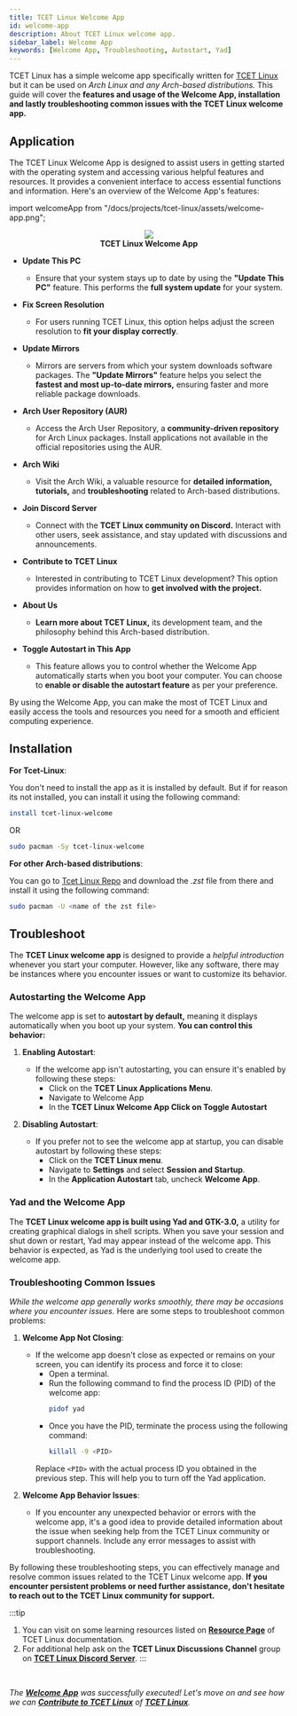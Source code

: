 ```yaml
---
title: TCET Linux Welcome App
id: welcome-app
description: About TCET Linux welcome app.
sidebar_label: Welcome App
keywords: [Welcome App, Troubleshooting, Autostart, Yad]
---
```


TCET Linux has a simple welcome app specifically written for [TCET Linux](https://github.com/tcet-opensource/tcet-linux) but it can be used on *Arch Linux and any Arch-based distributions.* This guide will cover the **features and usage of the Welcome App, installation and lastly troubleshooting common issues with the TCET Linux welcome app.**

## Application
The TCET Linux Welcome App is designed to assist users in getting started with the operating system and accessing various helpful features and resources. It provides a convenient interface to access essential functions and information. Here's an overview of the Welcome App's features:

import welcomeApp from "/docs/projects/tcet-linux/assets/welcome-app.png";

<center>
  <img src={welcomeApp} style={{ border: "2px solid gray" }} />
  <b><figcaption>TCET Linux Welcome App</figcaption></b>
</center>

- **Update This PC**

  - Ensure that your system stays up to date by using the **"Update This PC"** feature. This performs the **full system update** for your system.

- **Fix Screen Resolution**

  - For users running TCET Linux, this option helps adjust the screen resolution to **fit your display correctly**.

- **Update Mirrors**

  - Mirrors are servers from which your system downloads software packages. The **"Update Mirrors"** feature helps you select the **fastest and most up-to-date mirrors,** ensuring faster and more reliable package downloads.

- **Arch User Repository (AUR)**

  - Access the Arch User Repository, a **community-driven repository** for Arch Linux packages. Install applications not available in the official repositories using the AUR.

- **Arch Wiki**

  - Visit the Arch Wiki, a valuable resource for **detailed information, tutorials,** and **troubleshooting** related to Arch-based distributions.

- **Join Discord Server**

  - Connect with the **TCET Linux community on Discord.** Interact with other users, seek assistance, and stay updated with discussions and announcements.

- **Contribute to TCET Linux**

  - Interested in contributing to TCET Linux development? This option provides information on how to **get involved with the project.**

- **About Us**

  - **Learn more about TCET Linux,** its development team, and the philosophy behind this Arch-based distribution.

- **Toggle Autostart in This App**

  - This feature allows you to control whether the Welcome App automatically starts when you boot your computer. You can choose to **enable or disable the autostart feature** as per your preference.

By using the Welcome App, you can make the most of TCET Linux and easily access the tools and resources you need for a smooth and efficient computing experience.

## Installation

**For Tcet-Linux**:

You don't need to install the app as it is installed by default. 
But if for reason its not installed, you can install it using the following command:
```bash
install tcet-linux-welcome
```
OR
```bash
sudo pacman -Sy tcet-linux-welcome
```

**For other Arch-based distributions**:

You can go to [Tcet Linux Repo](https://github.com/tcet-opensource/tcet-linux-repo) and download the *.zst* file from there and install it using the following command:

```bash
sudo pacman -U <name of the zst file>
```

## Troubleshoot

The **TCET Linux welcome app** is designed to provide a *helpful introduction* whenever you start your computer. However, like any software, there may be instances where you encounter issues or want to customize its behavior.

### Autostarting the Welcome App

The welcome app is set to **autostart by default,** meaning it displays automatically when you boot up your system. **You can control this behavior:**

1. **Enabling Autostart**:
   - If the welcome app isn't autostarting, you can ensure it's enabled by following these steps:
     - Click on the **TCET Linux Applications Menu**.
     - Navigate to Welcome App
     - In the **TCET Linux Welcome App Click on Toggle Autostart**

2. **Disabling Autostart**:
   - If you prefer not to see the welcome app at startup, you can disable autostart by following these steps:
     - Click on the **TCET Linux menu**.
     - Navigate to **Settings** and select **Session and Startup**.
     - In the **Application Autostart** tab, uncheck **Welcome App**.

### Yad and the Welcome App

The **TCET Linux welcome app is built using Yad and GTK-3.0,** a utility for creating graphical dialogs in shell scripts. When you save your session and shut down or restart, Yad may appear instead of the welcome app. This behavior is expected, as Yad is the underlying tool used to create the welcome app.

### Troubleshooting Common Issues

*While the welcome app generally works smoothly, there may be occasions where you encounter issues.* Here are some steps to troubleshoot common problems:

1. **Welcome App Not Closing**:
   - If the welcome app doesn't close as expected or remains on your screen, you can identify its process and force it to close:
     - Open a terminal.
     - Run the following command to find the process ID (PID) of the welcome app:
       ```bash
       pidof yad
       ```
     - Once you have the PID, terminate the process using the following command:
       ```bash
       killall -9 <PID>
       ```
     Replace `<PID>` with the actual process ID you obtained in the previous step. This will help you to turn off the Yad application.

2. **Welcome App Behavior Issues**:
   - If you encounter any unexpected behavior or errors with the welcome app, it's a good idea to provide detailed information about the issue when seeking help from the TCET Linux community or support channels. Include any error messages to assist with troubleshooting.

By following these troubleshooting steps, you can effectively manage and resolve common issues related to the TCET Linux welcome app. **If you encounter persistent problems or need further assistance, don't hesitate to reach out to the TCET Linux community for support.**

:::tip
1. You can visit on some learning resources listed on **[Resource Page](/docs/projects/tcet-linux/resources.md)** of TCET Linux documentation.
2. For additional help ask on the **TCET Linux Discussions Channel** group on **[TCET Linux Discord Server](https://discord.gg/r7ZhAREg2M)**.
:::
<br />

_The [**Welcome App**](welcome-app) was successfully executed! Let's move on and see how we can [**Contribute to TCET Linux**](../../contribute-tcet-linux) of **[TCET Linux](https://linux.tcetmumbai.in/)**._
